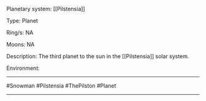 Planetary system:
	[[Pilstensia]]

Type:
	Planet

Ring/s:
	NA

Moons:
	NA

Description:
	The third planet to the sun in the [[Pilstensia]] solar system.

Environment:


---
#Snowman #Pilstensia #ThePilston #Planet 

---